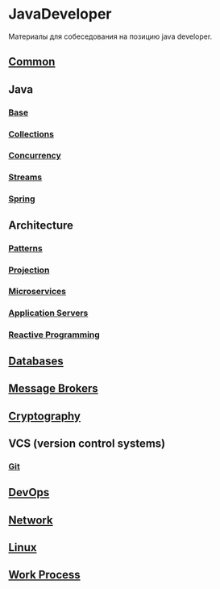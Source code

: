 # JavaDeveloper

Материалы для собеседования на позицию java developer.

<!--ts-->
<!--te-->

## [Common](topics/common/README.md)

## Java

### [Base](topics/java/base/README.md)

### [Collections](topics/java/collections/README.md)

### [Concurrency](topics/java/concurrency/README.md)

### [Streams](topics/java/streams/README.md)

### [Spring](topics/java/spring/README.md)

## Architecture

### [Patterns](topics/architecture/patterns/README.md)

### [Projection](topics/architecture/projection/README.md)

### [Microservices](topics/architecture/microservices/README.md)

### [Application Servers](topics/architecture/application-servers/README.md)

### [Reactive Programming](topics/architecture/reactive-programming/README.md)

## [Databases](topics/databases/README.md)

## [Message Brokers](topics/message-brokers/README.md)

## [Cryptography](topics/crypto/README.md)

## VCS (version control systems)

### [Git](topics/vcs/git/README.md)

## [DevOps](topics/devops/README.md)

## [Network](topics/network/README.md)

## [Linux](topics/linux/README.md)

## [Work Process](topics/work-process/README.md)